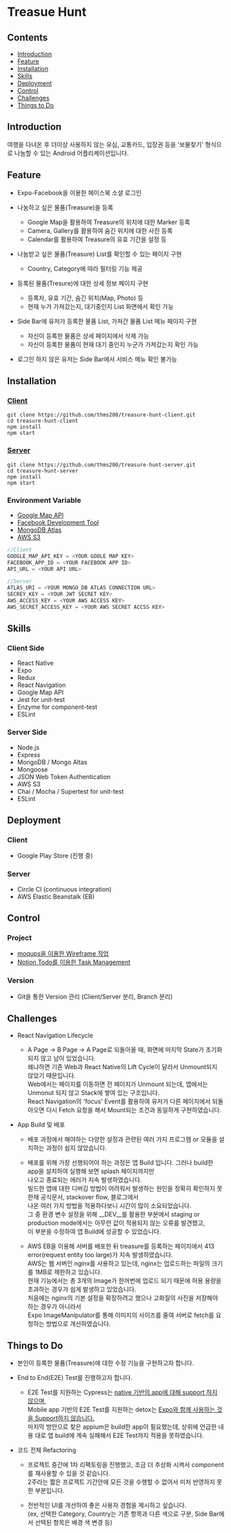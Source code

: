 # Treasue Hunt

## Contents

* [Introduction](https://github.com/thms200/treasure-hunt-server#introduction)
* [Feature](https://github.com/thms200/treasure-hunt-server#feature)
* [Installation](https://github.com/thms200/treasure-hunt-server#installation)
* [Skills](https://github.com/thms200/treasure-hunt-server#skills)
* [Deployment](https://github.com/thms200/treasure-hunt-server#deployment)
* [Control](https://github.com/thms200/treasure-hunt-server#control)
* [Challenges](https://github.com/thms200/treasure-hunt-server#challenges)
* [Things to Do](https://github.com/thms200/treasure-hunt-server#things-to-do)


## Introduction

여행을 다녀온 후 더이상 사용하지 않는 유심, 교통카드, 입장권 등을 '보물찾기' 형식으로 나눔할 수 있는 Android 어플리케이션입니다.


## Feature

* Expo-Facebook을 이용한 페이스북 소셜 로그인

* 나눔하고 싶은 물품(Treasure)을 등록
  - Google Map을 활용하여 Treasure의 위치에 대한 Marker 등록
  - Camera, Gallery를 활용하여 숨긴 위치에 대한 사진 등록
  - Calendar를 활용하여 Treasure의 유효 기간을 설정 등

* 나눔받고 싶은 물품(Treasure) List를 확인할 수 있는 페이지 구현
  - Country, Category에 따라 필터링 기능 제공

* 등록된 물품(Tresure)에 대한 상세 정보 페이지 구현
  - 등록자, 유효 기간, 숨긴 위치(Map, Photo) 등
  - 현재 누가 가져갔는지, 대기중인지 List 화면에서 확인 가능

* Side Bar에 유저가 등록한 물품 List, 가져간 물품 List 메뉴 페이지 구현
  - 자신이 등록한 물품은 상세 페이지에서 삭제 가능
  - 자신이 등록한 물품이 현재 대기 중인지 누군가 가져갔는지 확인 가능

* 로그인 하지 않은 유저는 Side Bar에서 서비스 메뉴 확인 불가능


## Installation

### [Client](https://github.com/thms200/treasure-hunt-client)
```
git clone https://github.com/thms200/treasure-hunt-client.git
cd treasure-hunt-client
npm install
npm start
```
### [Server](https://github.com/thms200/treasure-hunt-server)
```
git clone https://github.com/thms200/treasure-hunt-server.git
cd treasure-hunt-server
npm install
npm start
```
### Environment Variable
* [Google Map API](https://cloud.google.com/maps-platform?hl=ko)
* [Facebook Development Tool](https://developers.facebook.com/?no_redirect=1)
* [MongoDB Atlas](https://www.mongodb.com/cloud/atlas)
* [AWS S3](https://aws.amazon.com/ko/s3/)

```Javascript
//Client
GOOGLE_MAP_API_KEY = <YOUR GOOLE MAP KEY>
FACEBOOK_APP_ID = <YOUR FACEBOOK APP ID>
API_URL = <YOUR API URL>
```
```Javascript
//Server
ATLAS_URI = <YOUR MONGO_DB ATLAS CONNECTION URL>
SECREY_KEY = <YOUR JWT SECRET KEY>
AWS_ACCESS_KEY = <YOUR AWS ACCESS KEY>
AWS_SECRET_ACCESS_KEY = <YOUR AWS SECRET ACCSS KEY>
```


## Skills

### Client Side

* React Native
* Expo
* Redux
* React Navigation
* Google Map API
* Jest for unit-test
* Enzyme for component-test
* ESLint

### Server Side

 * Node.js
 * Express
 * MongoDB / Mongo Altas
 * Mongoose
 * JSON Web Token Authentication
 * AWS S3
 * Chai / Mocha / Supertest for unit-test
 * ESLint


## Deployment

### Client
* Google Play Store (진행 중)

### Server
* Circle CI (continuous integration)
* AWS Elastic Beanstalk (EB)


## Control

### Project
* [moqups을 이용한 Wireframe 작업](https://app.moqups.com/XVR8rDTtv7/view/page/ae8fe8eb0?ui=0&fit_width=1)
* [Notion Todo를 이용한 Task Management](https://www.notion.so/23d7f29e6672407899e75027ed136480?v=c6915c23b4cb4a8799dd0fcd0e42ed76)

### Version
* Git을 통한 Version 관리 (Client/Server 분리, Branch 분리)


## Challenges
 * React Navigation Lifecycle
   - A Page -> B Page -> A Page로 되돌아올 때, 화면에 마지막 State가 초기화 되지 않고 남아 있었습니다. \
     왜냐하면 기존 Web과 React Native의 Lift Cycle이 달라서 Unmount되지 않았기 때문입니다. \
     Web에서는 페이지를 이동하면 전 페이지가 Unmount 되는데, 앱에서는 Unmonut 되지 않고 Stack에 쌓여 있는 구조입니다.\
     React Navigation의 'focus' Event를 활용하여 유저가 다른 페이지에서 되돌아오면 다시 Fetch 요청을 해서 Mount되는 조건과 동일하게 구현하였습니다.

 * App Build 및 배포
   - 배포 과정에서 해야하는 다양한 설정과 관련된 여러 가지 프로그램 or 모듈을 설치하는 과정이 쉽지 않았습니다. 
  
   - 배포를 위해 가장 선행되어야 하는 과정은 앱 Build 입니다. 그러나 build한 app을 설치하여 실행해 보면 splash 페이지까지만 \
     나오고 종료되는 에러가 지속 발생하였습니다. \
     빌드한 앱에 대한 디버깅 방법이 어려워서 발생하는 원인을 정확히 확인하지 못한채 공식문서, stackover flow, 블로그에서 \
     나온 여러 가지 방법을 적용하다보니 시간이 많이 소요되었습니다. \
     그 중 환경 변수 설정을 위해 __DEV__를 활용한 부분에서 staging or production mode에서는 아무런 값이 적용되지 않는 오류를 발견했고, \
     이 부분을 수정하여 앱 Build에 성공할 수 있었습니다.

   - AWS EB을 이용해 서버를 배포한 뒤 treasure를 등록하는 페이지에서 413 error(request entity too large)가 지속 발생하였습니다.\
     AWS는 웹 서버인 nginx를 사용하고 있는데, nginx는 업로드하는 파일의 크기를 1MB로 제한하고 있습니다. \
     현재 기능에서는 총 3개의 Image가 한꺼번에 업로드 되기 때문에 허용 용량을 초과하는 경우가 쉽게 발생하고 있었습니다. \
     처음에는 nginx의 기본 설정을 확장하려고 했으나 고화질의 사진을 저장해야 하는 경우가 아니라서 \
     Expo ImageManipulator를 통해 이미지의 사이즈를 줄여 서버로 fetch를 요청하는 방법으로 개선하였습니다.



## Things to Do
* 본인이 등록한 물품(Treasure)에 대한 수정 기능을 구현하고자 합니다.

* End to End(E2E) Test를 진행하고자 합니다.
  - E2E Test를 지원하는 Cypress는 [native 기반의 app에 대해 support 하지 않으며,](https://docs.cypress.io/faq/questions/general-questions-faq.html#Do-you-support-native-mobile-app) \
    Mobile app 기반의 E2E Test를 지원하는 detox는 [Expo와 함께 사용하는 것을 Support하지 않습니다.](https://github.com/wix/Detox/blob/master/docs/Guide.Expo.md) \
    마지막 방안으로 찾은 appium은 build한 app이 필요했는데, 상위에 언급한 내용 대로 앱 build에 계속 실패해서 E2E Test까지 적용을 못하였습니다.
  
* 코드 전체 Refactoring
  - 프로젝트 중간에 1차 리팩토링을 진행했고, 조금 더 추상화 시켜서 component를 재사용할 수 있을 것 같습니다. \
    2주라는 짧은 프로젝트 기간안에 모든 것을 수행할 수 없어서 미처 반영하지 못한 부분입니다.

  - 전반적인 UI를 개선하여 좋은 사용자 경험을 제시하고 싶습니다. \
    (ex, 선택한 Category, Country는 기존 항목과 다른 색으로 구분, Side Bar에서 선택된 항목은 배경 색 변경 등)
